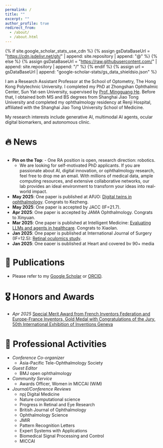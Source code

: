 ```yaml
---
permalink: /
title: ""
excerpt: ""
author_profile: true
redirect_from: 
  - /about/
  - /about.html
---
```


{% if site.google_scholar_stats_use_cdn %}
{% assign gsDataBaseUrl = "https://cdn.jsdelivr.net/gh/" | append: site.repository | append: "@" %}
{% else %}
{% assign gsDataBaseUrl = "https://raw.githubusercontent.com/" | append: site.repository | append: "/" %}
{% endif %}
{% assign url = gsDataBaseUrl | append: "google-scholar-stats/gs_data_shieldsio.json" %}

<span class='anchor' id='about-me'></span>

I am a Research Assistant Professor at the School of Optometry, The Hong Kong Polytechnic University. I completed my PhD at Zhongshan Ophthalmic Center, Sun Yat-sen University, supervised by [Prof. Mingguang He](https://scholar.google.com.au/citations?user=uVVC9F8AAAAJ&hl=en). Before that, I obtained both MS and BS degrees from Shanghai Jiao Tong University and completed my ophthalmology residency at Renji Hospital, affiliated with the Shanghai Jiao Tong University School of Medicine.

My research interests include generative AI, multimodal AI agents, ocular digital biomarkers, and autonomous clinic.

# 🔥 News
<div style="max-height: 300px; overflow-y: auto; padding-right: 10px;">

<ul>
  <li><strong>Pin on the Top</strong>: 
  - One RA position is open, research direction: robotics.

  - We are looking for self-motivated PhD applicants. If you are passionate about AI, digital innovation, or ophthalmology research, feel free to drop me an email. With millions of medical data, ample computing resources, and extensive collaborative networks, our lab provides an ideal environment to transform your ideas into real-world impact.</li>

  <li><strong>May 2025</strong>: One paper is published at APJO: <a href="https://www.sciencedirect.com/science/article/pii/S2162098925000726?via%3Dihub">Digital twins in ophthalmology</a>. Congrats to Kezheng.</li>

  <li><strong>May 2025</strong>: One paper is accepted by JACC (IF=21.7).</li>

  <li><strong>Apr 2025</strong>: One paper is accepted by JAMA Ophthalmology. Congrats to Xinyuan.</li>

  <li><strong>Mar 2025</strong>: One paper is published at Intelligent Medicine: <a href="https://www.sciencedirect.com/science/article/pii/S2667102625000294">Evaluating LLMs and agents in healthcare</a>. Congrats to Xiaolan.</li>

  <li><strong>Jan 2025</strong>: One paper is published at International Journal of Surgery (IF=12.5): <a href="https://journals.lww.com/international-journal-of-surgery/fulltext/2025/03000/retinal_oculomics_and_risk_of_incident_aortic.13.aspx">Retinal oculomics study</a>.</li>

  <li><strong>Jan 2025</strong>: One paper is published at Heart and covered by 90+ media outlets: <a href="https://heart.bmj.com/content/111/7/306.abstract">Retinal vascular fingerprints</a>. Congrats to Mayi.</li>

  <li><strong>Dec 2024</strong>: Two papers published at JMIR. Congrats to Xiaolan and Ziwei.</li>

  <li><strong>Oct 2024</strong>: One paper published at MICCAI: <a href="https://doi.org/10.1007/978-3-031-72378-0_64">Fundus2Video</a>. Congrats to Weiyi.</li>

  <li><strong>Oct 2024</strong>: One paper published at Nature Communications: <a href="https://www.nature.com/articles/s41467-024-53331-0">GWAS & glaucoma & retinal vessel</a>.</li>

  <li><strong>Jun 2024</strong>: Two papers accepted by BJO. Congrats to Xiaolan and Pusheng.</li>

  <li><strong>May 2024</strong>: One paper published at npj Digital Medicine (IF=15.3): <a href="https://www.nature.com/articles/s41746-024-01101-z">FFA-GPT</a>. Congrats to Xiaolan.</li>

  <li><strong>Feb 2024</strong>: One paper published at npj Digital Medicine (IF=15.3): <a href="https://www.nature.com/articles/s41746-024-01018-7">Non-invasive ICGA generation</a>. Congrats to Ruoyu.</li>
</ul>

</div>


# 📝 Publications 

-  Please refer to my [Google Scholar](https://scholar.google.com/citations?hl=zh-CN&user=QyF6ivQAAAAJ&view_op=list_works&sortby=pubdate) or [ORCID](https://orcid.org/0000-0001-6094-137X).


# 🎖 Honors and Awards
- *Apr 2025* [Special Merit Award from French Inventors Federation and Europe-France Inventors, Gold Medal with Congratulations of the Jury, 50th International Exhibition of Inventions Geneva](https://www.polyu.edu.hk/media/media-releases/2025/0413_polyu-wins-36-accolades-at-international-exhibition-of-inventions-geneva/)

# 🏢 Professional Activities
- *Conference Co-organizer*
  - Asia-Pacific Tele-Ophthalmology Society
- *Guest Editor*
  - BMJ open ophthalmology
- *Community Service*
  - Awards Officer, Women in MICCAI (WiM)
- *Journal/Conference Reviews*
  - npj Digital Medicine
  - Nature computational science
  - Progress in Retinal and Eye Research
  - British Journal of Ophthalmology
  - Ophthalmology Science
  - JMIR
  - Pattern Recognition Letters
  - Expert Systems with Applications
  - Biomedical Signal Processing and Control
  - MICCAI



